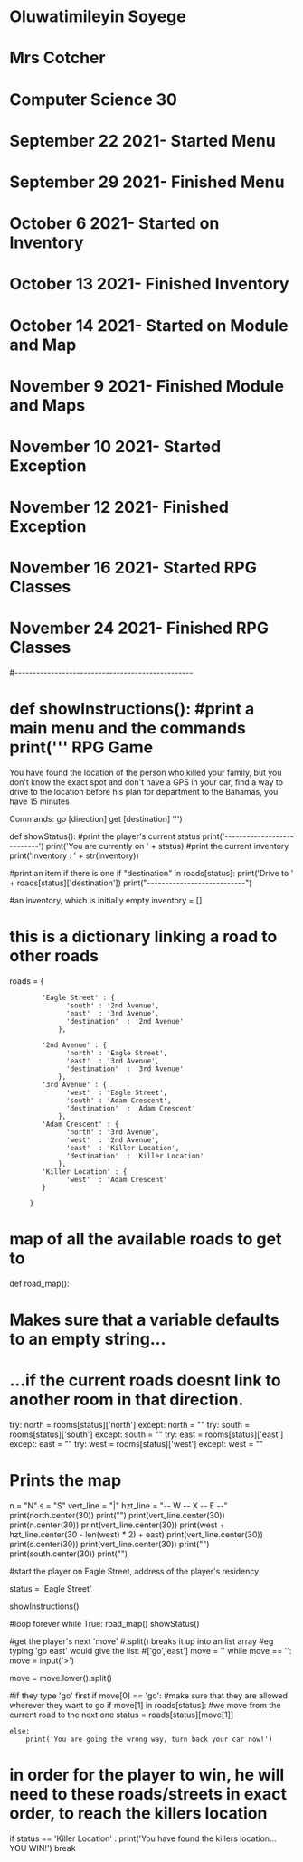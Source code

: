 # Oluwatimileyin Soyege
# Mrs Cotcher
# Computer Science 30
# September 22 2021- Started Menu
# September 29 2021- Finished Menu
# October 6 2021- Started on Inventory
# October 13 2021- Finished Inventory
# October 14 2021- Started on Module and Map
# November 9 2021- Finished Module and Maps
# November 10 2021- Started Exception
# November 12 2021- Finished Exception
# November 16 2021- Started RPG Classes
# November 24 2021- Finished RPG Classes





#-------------------------------------------------


def showInstructions():
  #print a main menu and the commands
  print('''
RPG Game
========

You have found the location of the person who killed your family, but you don't know the exact spot and don't have a GPS in your car, find a way to drive to the location before his plan for department to the Bahamas, you have 15 minutes 



Commands:
  go [direction]
  get [destination]
''')

def showStatus():
  #print the player's current status
  print('---------------------------')
  print('You are currently on ' + status)
  #print the current inventory
  print('Inventory : ' + str(inventory))
  
  
  
  #print an item if there is one
  if "destination" in roads[status]:
    print('Drive to ' + roads[status]['destination'])
  print("---------------------------")

#an inventory, which is initially empty
inventory = []

# this is a dictionary linking a road to other roads
roads = {

            'Eagle Street' : { 
                  'south' : '2nd Avenue',
                  'east'  : '3rd Avenue',
                  'destination'  : '2nd Avenue'
                },

            '2nd Avenue' : {
                  'north' : 'Eagle Street',
                  'east'  : '3rd Avenue',
                  'destination'  : '3rd Avenue'
                },
            '3rd Avenue' : {
                  'west'  : 'Eagle Street',
                  'south' : 'Adam Crescent',
                  'destination'  : 'Adam Crescent'
                },
            'Adam Crescent' : {
                  'north' : '3rd Avenue',
                  'west'  : '2nd Avenue',
                  'east'  : 'Killer Location',
                  'destination'  : 'Killer Location'
                },
            'Killer Location' : {
                  'west'  : 'Adam Crescent'
            }

         }

#  map of all the available roads to get to
def road_map():

  # Makes sure that a variable defaults to an empty string...
  # ...if the current roads doesnt link to another room in that direction.
  try:
    north = rooms[status]['north']
  except:
    north = ""
  try:
    south = rooms[status]['south']
  except:
    south = ""
  try:
    east = rooms[status]['east']
  except:
    east = ""
  try:
    west = rooms[status]['west']
  except:
    west = ""

  # Prints the map
  n = "N"
  s = "S"
  vert_line = "|"
  hzt_line = "-- W -- X -- E --"
  print(north.center(30))
  print("")
  print(vert_line.center(30))
  print(n.center(30))
  print(vert_line.center(30))
  print(west + hzt_line.center(30 - len(west) * 2) + east)
  print(vert_line.center(30))
  print(s.center(30))
  print(vert_line.center(30))
  print("")
  print(south.center(30))
  print("")

#start the player on Eagle Street, address of the player's residency

status = 'Eagle Street'

showInstructions()

#loop forever
while True:
  road_map()
  showStatus()

  #get the player's next 'move'
  #.split() breaks it up into an list array
  #eg typing 'go east' would give the list:
  #['go','east']
  move = ''
  while move == '':  
    move = input('>')

  move = move.lower().split()

  #if they type 'go' first
  if move[0] == 'go':
    #make sure that they are allowed wherever they want to go
    if move[1] in roads[status]:
      #we move from the current road to the next one
      status = roads[status][move[1]]
  
    else:
        print('You are going the wrong way, turn back your car now!')

 

  # in order for the player to win, he will need to these roads/streets in exact order, to reach the killers location
  if status == 'Killer Location' :
    print('You have found the killers location... YOU WIN!')
    break


